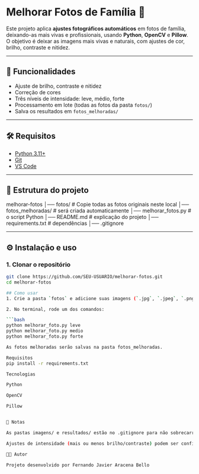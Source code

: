 # Melhorar Fotos de Família 📸

Este projeto aplica **ajustes fotográficos automáticos** em fotos de família, deixando-as mais vivas e profissionais, usando **Python**, **OpenCV** e **Pillow**.  
O objetivo é deixar as imagens mais vivas e naturais, com ajustes de cor, brilho, contraste e nitidez.


---

## 🚀 Funcionalidades
- Ajuste de brilho, contraste e nitidez
- Correção de cores
- Três níveis de intensidade: leve, médio, forte
- Processamento em lote (todas as fotos da pasta `fotos/`)
- Salva os resultados em `fotos_melhoradas/`

---

## 🛠️ Requisitos

- [Python 3.11+](https://www.python.org/downloads/release/python-3110/)  
- [Git](https://git-scm.com/downloads)  
- [VS Code](https://code.visualstudio.com/)  

---

## 📂 Estrutura do projeto
melhorar-fotos
│── fotos/                # Copie todas as fotos originais neste local
│── fotos_melhoradas/     # será criada automaticamente
│── melhorar_fotos.py     # o script Python
│── README.md             # explicação do projeto
│── requirements.txt      # dependências
│── .gitignore


---

## ⚙️ Instalação e uso

### 1. Clonar o repositório
```bash
git clone https://github.com/SEU-USUARIO/melhorar-fotos.git
cd melhorar-fotos

## Como usar
1. Crie a pasta `fotos` e adicione suas imagens (`.jpg`, `.jpeg`, `.png`).

2. No terminal, rode um dos comandos:

```bash
python melhorar_foto.py leve
python melhorar_foto.py medio
python melhorar_foto.py forte

As fotos melhoradas serão salvas na pasta fotos_melhoradas.

Requisitos
pip install -r requirements.txt

Tecnologias

Python

OpenCV

Pillow


📌 Notas

As pastas imagens/ e resultados/ estão no .gitignore para não sobrecarregar o repositório.

Ajustes de intensidade (mais ou menos brilho/contraste) podem ser configurados no código (main.py).

👨‍💻 Autor

Projeto desenvolvido por Fernando Javier Aracena Bello